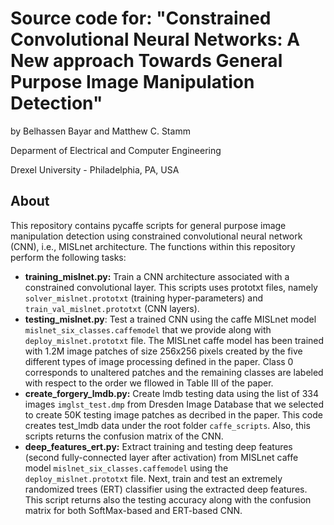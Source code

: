 # Source code for: "Constrained Convolutional Neural Networks: A New approach Towards General Purpose Image Manipulation Detection"
by Belhassen Bayar and Matthew C. Stamm

Deparment of Electrical and Computer Engineering

Drexel University - Philadelphia, PA, USA

## About

This repository contains pycaffe scripts for general purpose image manipulation detection using constrained convolutional neural network (CNN), i.e., MISLnet architecture. The functions within this repository perform the following tasks:

- **training_mislnet.py:** Train a CNN architecture associated with a constrained convolutional layer. This scripts uses prototxt files, namely `solver_mislnet.prototxt` (training hyper-parameters) and `train_val_mislnet.prototxt` (CNN layers).
- **testing_mislnet.py**: Test a trained CNN using the caffe MISLnet model `mislnet_six_classes.caffemodel` that we provide along with `deploy_mislnet.prototxt` file. The MISLnet caffe model has been trained with 1.2M image patches of size 256x256 pixels created by the five different types of image processing defined in the paper. Class 0 corresponds to unaltered patches and the remaining classes are labeled with respect to the order we fllowed in Table III of the paper.
- **create_forgery_lmdb.py:** Create lmdb testing data using the list of 334 images `imglst_test.dmp` from Dresden Image Database that we selected to create 50K testing image patches as decribed in the paper. This code creates test_lmdb data under the root folder `caffe_scripts`. Also, this scripts returns the confusion matrix of the CNN.
- **deep_features_ert.py:** Extract training and testing deep features (second fully-connected layer after activation) from MISLnet caffe model `mislnet_six_classes.caffemodel` using the `deploy_mislnet.prototxt` file. Next, train and test an extremely randomized trees (ERT) classifier using the extracted deep features. This script returns also the testing accuracy along with the confusion matrix for both SoftMax-based and ERT-based CNN.
